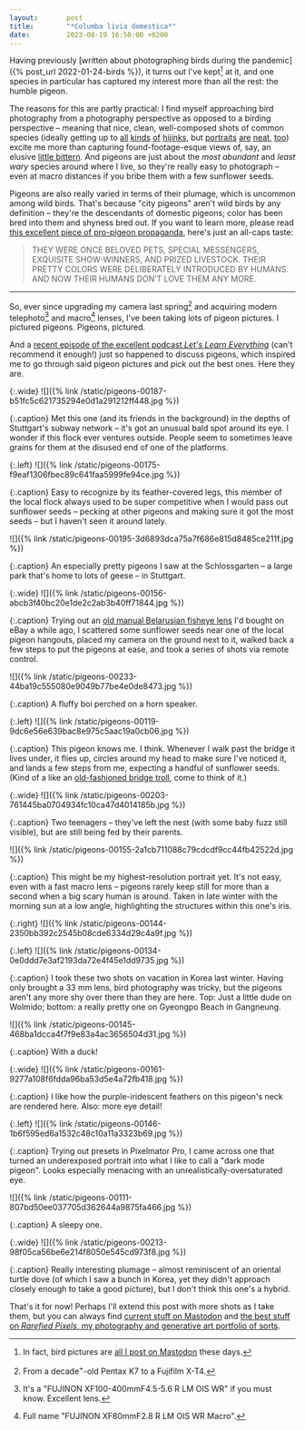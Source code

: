 ```yaml
---
layout:       post
title:        "*Columba livia domestica*"
date:         2023-08-19 16:50:00 +0200
---
```


Having previously [written about photographing birds during the pandemic]({% post_url 2022-01-24-birds %}), it turns out I've kept[^masto] at it, and one species in particular has captured my interest more than all the rest: the humble pigeon.

[^masto]: In fact, bird pictures are [all I post on Mastodon](https://mastodon.social/@doersino) these days.

The reasons for this are partly practical: I find myself approaching bird photography from a photography perspective as opposed to a birding perspective – meaning that nice, clean, well-composed shots of common species (ideally getting up to [all](https://mastodon.social/@doersino/110900467386058322) [kinds](https://mastodon.social/@doersino/110850040960514578) [of](https://mastodon.social/@doersino/110815893053486534) [hijinks](https://mastodon.social/@doersino/110872363267548831), but [portraits](https://mastodon.social/@doersino/110898136289195990) [are](https://mastodon.social/@doersino/110882398998124740) [neat](https://mastodon.social/@doersino/110742450542074154), [too](https://mastodon.social/@doersino/110659999853850380)) excite me more than capturing found-footage-esque views of, say, an elusive [little bittern](https://mastodon.social/@doersino/110790878791842335). And pigeons are just about the *most abundant* and *least wary* species around where I live, so they're really easy to photograph – even at macro distances if you bribe them with a few sunflower seeds.

Pigeons are also really varied in terms of their plumage, which is uncommon among wild birds. That's because "city pigeons" aren't wild birds by any definition – they're the descendants of domestic pigeons; color has been bred into them and shyness bred out. If you want to learn more, please read [this excellent piece of pro-pigeon propaganda](https://www.tumblr.com/elodieunderglass/150404318303/honoriaw-cluckyeschickens-nambroth), here's just an all-caps taste:

> THEY WERE ONCE BELOVED PETS, SPECIAL MESSENGERS, EXQUISITE SHOW-WINNERS, AND PRIZED LIVESTOCK. THEIR PRETTY COLORS WERE DELIBERATELY INTRODUCED BY HUMANS. AND NOW THEIR HUMANS DON’T LOVE THEM ANY MORE.

---

So, ever since upgrading my camera last spring[^camera] and acquiring modern telephoto[^tele] and macro[^macro] lenses, I've been taking lots of pigeon pictures. I pictured pigeons. Pigeons, pictured.

[^camera]: From a decade<sup>+</sup>-old Pentax K7 to a Fujifilm X-T4.

[^tele]: It's a "FUJINON XF100-400mmF4.5-5.6 R LM OIS WR" if you must know. Excellent lens.

[^macro]: Full name "FUJINON XF80mmF2.8 R LM OIS WR Macro".

And a [recent episode of the excellent podcast *Let's Learn Everything*](https://maximumfun.org/episodes/lets-learn-everything/42-gender-complexity-mars-water-deja-vu-and-pigeons/) (can't recommend it enough!) just so happened to discuss pigeons, which inspired me to go through said pigeon pictures and pick out the best ones. Here they are.





{:.wide}
![]({% link /static/pigeons-00187-b51fc5c621735294e0d1a291212ff448.jpg %})

{:.caption}
Met this one (and its friends in the background) in the depths of Stuttgart's subway network – it's got an unusual bald spot around its eye. I wonder if this flock ever ventures outside. People seem to sometimes leave grains for them at the disused end of one of the platforms.


{:.left}
![]({% link /static/pigeons-00175-f9eaf1306fbec89c641faa5999fe94ce.jpg %})

{:.caption}
Easy to recognize by its feather-covered legs, this member of the local flock always used to be super competitive when I would pass out sunflower seeds – pecking at other pigeons and making sure it got the most seeds – but I haven't seen it around lately.


![]({% link /static/pigeons-00195-3d6893dca75a7f686e815d8485ce211f.jpg %})

{:.caption}
An especially pretty pigeons I saw at the Schlossgarten – a large park that's home to lots of geese – in Stuttgart.


{:.wide}
![]({% link /static/pigeons-00156-abcb3f40bc20e1de2c2ab3b40ff71844.jpg %})

{:.caption}
Trying out an [old manual Belarusian fisheye lens](https://en.wikipedia.org/wiki/Peleng_lens) I'd bought on eBay a while ago, I scattered some sunflower seeds near one of the local pigeon hangouts, placed my camera on the ground next to it, walked back a few steps to put the pigeons at ease, and took a series of shots via remote control.


![]({% link /static/pigeons-00233-44ba19c555080e9049b77be4e0de8473.jpg %})

{:.caption}
A fluffy boi perched on a horn speaker.


{:.left}
![]({% link /static/pigeons-00119-9dc6e56e639bac8e975c5aac19a0cb06.jpg %})

{:.caption}
This pigeon knows me. I think. Whenever I walk past the bridge it lives under, it flies up, circles around my head to make sure I've noticed it, and lands a few steps from me, expecting a handful of sunflower seeds. (Kind of a like an [old-fashioned bridge troll](https://en.wikipedia.org/wiki/Troll_Bridge), come to think of it.)


{:.wide}
![]({% link /static/pigeons-00203-761445ba0704934fc10ca47d4014185b.jpg %})

{:.caption}
Two teenagers – they've left the nest (with some baby fuzz still visible), but are still being fed by their parents.


![]({% link /static/pigeons-00155-2a1cb711088c79cdcdf9cc44fb42522d.jpg %})

{:.caption}
This might be my highest-resolution portrait yet. It's not easy, even with a fast macro lens – pigeons rarely keep still for more than a second when a big scary human is around. Taken in late winter with the morning sun at a low angle, highlighting the structures within this one's iris.


{:.right}
![]({% link /static/pigeons-00144-2350bb392c2545b08cde6334d29c4a9f.jpg %})

{:.left}
![]({% link /static/pigeons-00134-0e0ddd7e3af2193da72e4f45e1dd9735.jpg %})

{:.caption}
I took these two shots on vacation in Korea last winter. Having only brought a 33 mm lens, bird photography was tricky, but the pigeons aren't any more shy over there than they are here. Top: Just a little dude on Wolmido; bottom: a really pretty one on Gyeongpo Beach in Gangneung.


![]({% link /static/pigeons-00145-468ba1dcca4f7f9e83a4ac3656504d31.jpg %})

{:.caption}
With a duck!


{:.wide}
![]({% link /static/pigeons-00161-9277a108f6fdda96ba53d5e4a72fb418.jpg %})

{:.caption}
I like how the purple-iridescent feathers on this pigeon's neck are rendered here. Also: more eye detail!


{:.left}
![]({% link /static/pigeons-00146-1b6f595ed6a1532c48c10a11a3323b69.jpg %})

{:.caption}
Trying out presets in Pixelmator Pro, I came across one that turned an underexposed portrait into what I like to call a "dark mode pigeon". Looks especially menacing with an unrealistically-oversaturated eye.


![]({% link /static/pigeons-00111-807bd50ee037705d362644a9875fa466.jpg %})

{:.caption}
A sleepy one.


{:.wide}
![]({% link /static/pigeons-00213-98f05ca56be6e214f8050e545cd973f8.jpg %})

{:.caption}
Really interesting plumage – almost reminiscent of an oriental turtle dove (of which I saw a bunch in Korea, yet they didn't approach closely enough to take a good picture), but I don't think this one's a hybrid.


That's it for now! Perhaps I'll extend this post with more shots as I take them, but you can always find [current stuff on Mastodon](https://mastodon.social/@doersino) and [the best stuff on *Rarefied Pixels*, my photography and generative art portfolio of sorts](https://www.rarefiedpixels.com).
